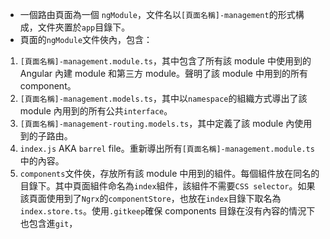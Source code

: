 - 一個路由頁面為一個 `ngModule`，文件名以`[頁面名稱]-management`的形式構成，文件夾置於`app`目錄下。
- 頁面的`ngModule`文件俠內，包含：

1. `[頁面名稱]-management.module.ts`，其中包含了所有該 module 中使用到的 Angular 內建 module 和第三方 module。聲明了該 module 中用到的所有 component。
2. `[頁面名稱]-management.models.ts`，其中以`namespace`的組織方式導出了該 module 內用到的所有公共`interface`。
3. `[頁面名稱]-management-routing.models.ts`，其中定義了該 module 內使用到的子路由。
4. `index.js` AKA `barrel` file。重新導出所有`[頁面名稱]-management.module.ts`中的內容。
5. `components`文件俠，存放所有該 module 中用到的組件。每個組件放在同名的目錄下。其中頁面組件命名為`index`組件，該組件不需要`CSS selector`。如果該頁面使用到了`Ngrx`的`componentStore`，也放在`index`目錄下取名為`index.store.ts`。使用`.gitkeep`確保 components 目錄在沒有內容的情況下也包含進`git`，
